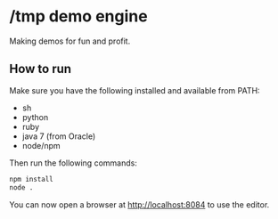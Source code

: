 /tmp demo engine
================

Making demos for fun and profit.

How to run
----------

Make sure you have the following installed and available from PATH:
 * sh
 * python
 * ruby
 * java 7 (from Oracle)
 * node/npm

Then run the following commands:
```sh
npm install
node .
```

You can now open a browser at <http://localhost:8084> to use the editor.
